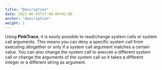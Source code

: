 ```yaml
---
title: "Description"
date: 2021-06-03T17:49:09+02:00
anchor: "description"
weight: 1
---
```


Using **PinkTrace**, it is easily possible to read/change system calls or
system call arguments. This means you can deny a specific system call from
executing altogether or only if a system call argument matches a certain value.
You can also change the system call to execute a different system call or
change the arguments of the system call so it takes a different integer or a
different string as argument.
